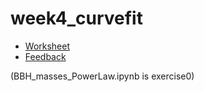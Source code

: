 # week4_curvefit

- [Worksheet](Curvefit.ipynb)
- [Feedback](../../pull/1)

(BBH_masses_PowerLaw.ipynb is exercise0)
